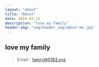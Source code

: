 ```yaml
---
layout: "about"
title: "About"
date: 2024-02-21
description: "love my family"
header-img: "img/header_img/about-me.jpg"
---
```


## love my family

> Email：henry@5163.xyz

